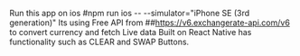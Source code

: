 Run this app on ios 
#npm run ios -- --simulator="iPhone SE (3rd generation)"
Its using Free API from 
##https://v6.exchangerate-api.com/v6
to convert currency and fetch Live data
Built on React Native has functionality such as CLEAR and SWAP Buttons.
